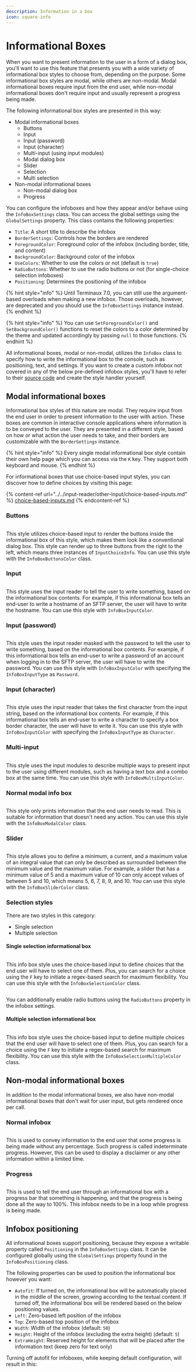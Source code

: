 ```yaml
---
description: Information in a box
icon: square-info
---
```


# Informational Boxes

When you want to present information to the user in a form of a dialog box, you'll want to use this feature that presents you with a wide variety of informational box styles to choose from, depending on the purpose. Some informational box styles are modal, while others are non-modal. Modal informational boxes require input from the end user, while non-modal informational boxes don't require input and usually represent a progress being made.

The following informational box styles are presented in this way:

* Modal informational boxes
  * Buttons
  * Input
  * Input (password)
  * Input (character)
  * Multi-input (using input modules)
  * Modal dialog box
  * Slider
  * Selection
  * Multi selection
* Non-modal informational boxes
  * Non-modal dialog box
  * Progress

You can configure the infoboxes and how they appear and/or behave using the `InfoBoxSettings` class. You can access the global settings using the `GlobalSettings` property. This class contains the following properties:

* `Title`: A short title to describe the infobox
* `BorderSettings`: Controls how the borders are rendered
* `ForegroundColor`: Foreground color of the infobox (including border, title, and content)
* `BackgroundColor`: Background color of the infobox
* `UseColors`: Whether to use the colors or not (default is `true`)
* `RadioButtons`: Whether to use the radio buttons or not (for single-choice selection infoboxes)
* `Positioning`: Determines the positioning of the infobox

{% hint style="info" %}
Until Terminaux 7.0, you can still use the argument-based overloads when making a new infobox. Those overloads, however, are deprecated and you should use the `InfoBoxSettings` instance instead.
{% endhint %}

{% hint style="info" %}
You can use `SetForegroundColor()` and `SetBackgroundColor()` functions to reset the colors to a color determined by the theme and updated accordingly by passing `null` to those functions.
{% endhint %}

All informational boxes, modal or non-modal, utilizes the `InfoBox` class to specify how to write the informational box to the console, such as positioning, text, and settings. If you want to create a custom infobox not covered in any of the below pre-defined infobox styles, you'll have to refer to their [source code](https://github.com/Aptivi/Terminaux/tree/main/public/Terminaux/Inputs/Styles/Infobox) and create the style handler yourself.

## Modal informational boxes

Informational box styles of this nature are modal. They require input from the end user in order to present information to the user with action. These boxes are common in interactive console applications where information is to be conveyed to the user. They are presented in a different style, based on how or what action the user needs to take, and their borders are customizable with the `BorderSettings` instance.

{% hint style="info" %}
Every single modal informational box style contain their own help page which you can access via the `K` key. They support both keyboard and mouse.
{% endhint %}

For informational boxes that use choice-based input styles, you can discover how to define choices by visiting this page:

{% content-ref url="../../input-reader/other-input/choice-based-inputs.md" %}
[choice-based-inputs.md](../../input-reader/other-input/choice-based-inputs.md)
{% endcontent-ref %}

### Buttons

<figure><img src="../../../.gitbook/assets/image (90).png" alt=""><figcaption></figcaption></figure>

This style utilizes choice-based input to render the buttons inside the informational box of this style, which makes them look like a conventional dialog box. This style can render up to three buttons from the right to the left, which means three instances of `InputChoiceInfo`. You can use this style with the `InfoBoxButtonsColor` class.

### Input

<figure><img src="../../../.gitbook/assets/image (91).png" alt=""><figcaption></figcaption></figure>

This style uses the input reader to tell the user to write something, based on the informational box contents. For example, if this informational box tells an end-user to write a hostname of an SFTP server, the user will have to write the hostname. You can use this style with `InfoBoxInputColor`.

### Input (password)

<figure><img src="../../../.gitbook/assets/image (92).png" alt=""><figcaption></figcaption></figure>

This style uses the input reader masked with the password to tell the user to write something, based on the informational box contents. For example, if this informational box tells an end-user to write a password of an account when logging in to the SFTP server, the user will have to write the password. You can use this style with `InfoBoxInputColor` with specifying the `InfoBoxInputType` as `Password`.

### Input (character)

<figure><img src="../../../.gitbook/assets/image (93).png" alt=""><figcaption></figcaption></figure>

This style uses the input reader that takes the first character from the input string, based on the informational box contents. For example, if this informational box tells an end-user to write a character to specify a box border character, the user will have to write it. You can use this style with `InfoBoxInputColor` with specifying the `InfoBoxInputType` as `Character`.

### Multi-input

<figure><img src="../../../.gitbook/assets/image (94).png" alt=""><figcaption></figcaption></figure>

This style uses the input modules to describe multiple ways to present input to the user using different modules, such as having a text box and a combo box at the same time. You can use this style with `InfoBoxMultiInputColor`.

### Normal modal info box

<figure><img src="../../../.gitbook/assets/image (95).png" alt=""><figcaption></figcaption></figure>

This style only prints information that the end user needs to read. This is suitable for information that doesn't need any action. You can use this style with the `InfoBoxModalColor` class.

### Slider

<figure><img src="../../../.gitbook/assets/image (100).png" alt=""><figcaption></figcaption></figure>

This style allows you to define a minimum, a current, and a maximum value of an integral value that can only be described as surrounded between the minimum value and the maximum value. For example, a slider that has a minimum value of 5 and a maximum value of 10 can only accept values of between 5 and 10, which means 5, 6, 7, 8, 9, and 10. You can use this style with the `InfoBoxSliderColor` class.

### Selection styles

There are two styles in this category:

* Single selection
* Multiple selection

#### Single selection informational box

<figure><img src="../../../.gitbook/assets/image (96).png" alt=""><figcaption></figcaption></figure>

This info box style uses the choice-based input to define choices that the end user will have to select one of them. Plus, you can search for a choice using the `F` key to initiate a regex-based search for maximum flexibility. You can use this style with the `InfoBoxSelectionColor` class.

<figure><img src="../../../.gitbook/assets/image (97).png" alt=""><figcaption></figcaption></figure>

You can additionally enable radio buttons using the `RadioButtons` property in the infobox settings.

#### Multiple selection informational box

<figure><img src="../../../.gitbook/assets/image (98).png" alt=""><figcaption></figcaption></figure>

This info box style uses the choice-based input to define multiple choices that the end user will have to select one of them. Plus, you can search for a choice using the `F` key to initiate a regex-based search for maximum flexibility. You can use this style with the `InfoBoxSelectionMultipleColor` class.

## Non-modal informational boxes

In addition to the modal informational boxes, we also have non-modal informational boxes that don't wait for user input, but gets rendered once per call.

### Normal infobox

<figure><img src="../../../.gitbook/assets/image (7) (1) (1) (1) (1).png" alt=""><figcaption></figcaption></figure>

This is used to convey information to the end user that some progress is being made without any percentage. Such progress is called indeterminate progress. However, this can be used to display a disclaimer or any other information within a limited time.

### Progress

<figure><img src="../../../.gitbook/assets/image (99).png" alt=""><figcaption></figcaption></figure>

This is used to tell the end user through an informational box with a progress bar that something is happening, and that the progress is being done all the way to 100%. This infobox needs to be in a loop while progress is being made.

## Infobox positioning

All informational boxes support positioning, because they expose a writable property called `Positioning` in the `InfoBoxSettings` class. It can be configured globally using the `GlobalSettings` property found in the `InfoBoxPositioning` class.

The following properties can be used to position the informational box however you want:

* `Autofit`: If turned on, the informational box will be automatically placed in the middle of the screen, growing according to the textual content. If turned off, the informational box will be rendered based on the below positioning values.
* `Left`: Zero-based left position of the infobox
* `Top`: Zero-based top position of the infobox
* `Width`: Width of the infobox (default: `50`)
* `Height`: Height of the infobox (excluding the extra height) (default: `5`)
* `ExtraHeight`: Reserved height for elements that will be placed after the information text (keep zero for text only)

Turning off autofit for infoboxes, while keeping default configuration, will result in this:

<figure><img src="../../../.gitbook/assets/image (89).png" alt=""><figcaption></figcaption></figure>
